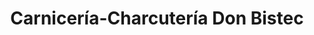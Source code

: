 ---
title: "Carnicería-Charcutería Don Bistec"
url: /cambre/carniceria-charcuteria-don-bistec/
shop: Metzgerei
---